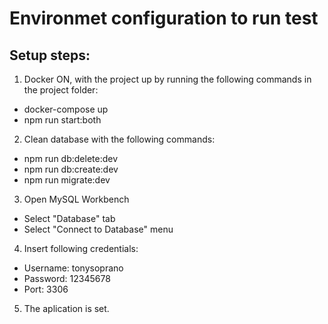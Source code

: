 # Environmet configuration to run test 

## Setup steps:

1. Docker ON, with the project up by running the following commands in the project folder:

* docker-compose up
* npm run start:both

2. Clean database with the following commands:

* npm run db:delete:dev
* npm run db:create:dev
* npm run migrate:dev

3. Open MySQL Workbench

* Select "Database" tab
* Select "Connect to Database" menu

4. Insert following credentials:

* Username: tonysoprano
* Password: 12345678
* Port: 3306

5. The aplication is set.
